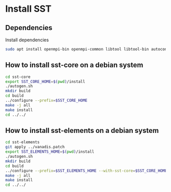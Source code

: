 # Install SST

## Dependencies
Install dependencies
```bash
sudo apt install openmpi-bin openmpi-common libtool libtool-bin autoconf python3 python3-dev automake build-essential git
```


## How to install sst-core on a debian system
```bash
cd sst-core
export SST_CORE_HOME=$(pwd)/install
./autogen.sh
mkdir build
cd build
../configure --prefix=$SST_CORE_HOME
make -j all
make install
cd ../../
```

## How to install sst-elements on a debian system
```bash
cd sst-elements
git apply ../vanadis.patch
export SST_ELEMENTS_HOME=$(pwd)/install
./autogen.sh
mkdir build
cd build
../configure --prefix=$SST_ELEMENTS_HOME --with-sst-core=$SST_CORE_HOME
make -j all
make install
cd ../../
```
